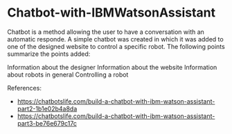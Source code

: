 # Chatbot-with-IBMWatsonAssistant

Chatbot is a method allowing the user to have a conversation with an automatic responde. A simple chatbot was created in which it was added to one of the designed website to control a specific robot. The following points summarize the points added:

Information about the designer
Information about the website
Information about robots in general
Controlling a robot

References: 
* https://chatbotslife.com/build-a-chatbot-with-ibm-watson-assistant-part2-1b1e02b4a8da
* https://chatbotslife.com/build-a-chatbot-with-ibm-watson-assistant-part3-be76e679c17c
